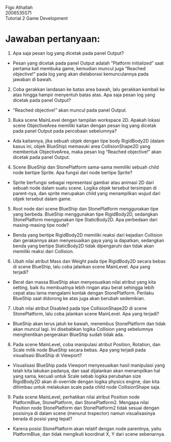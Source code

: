 Figo Athallah<br>
2006535571<br>
Tutorial 2 Game Development

# Jawaban pertanyaan:

1. Apa saja pesan log yang dicetak pada panel Output?

- Pesan yang dicetak pada panel Output adalah “Platform initialized” saat pertama kali membuka game, kemudian muncul juga “Reached objective!” pada log yang akan dielaborasi kemunculannya pada jawaban di bawah.

2. Coba gerakkan landasan ke batas area bawah, lalu gerakkan kembali ke atas hingga hampir menyentuh batas atas. Apa saja pesan log yang dicetak pada panel Output?

- “Reached objective!” akan muncul pada panel Output.

3. Buka scene MainLevel dengan tampilan workspace 2D. Apakah lokasi scene ObjectiveArea memiliki kaitan dengan pesan log yang dicetak pada panel Output pada percobaan sebelumnya?

- Ada kaitannya, jika sebuah objek dengan tipe body RigidBody2D (dalam kasus ini, objek BlueShip) memasuki area CollisionShape2D yang membentuk ObjectiveArea, maka pesan log “Reached objective!” akan dicetak pada panel Output.

4. Scene BlueShip dan StonePlatform sama-sama memiliki sebuah child node bertipe Sprite. Apa fungsi dari node bertipe Sprite?

- Sprite berfungsi sebagai representasi gambar atau animasi 2D dari sebuah node dalam suatu scene. Logika objek tersebut tersimpan di parent-nya, dan sprite merupakan child yang menampilkan wujud dari objek tersebut dalam game.

5. Root node dari scene BlueShip dan StonePlatform menggunakan tipe yang berbeda. BlueShip menggunakan tipe RigidBody2D, sedangkan StonePlatform menggunakan tipe StaticBody2D. Apa perbedaan dari masing-masing tipe node?

- Benda yang bertipe RigidBody2D memiliki reaksi dari kejadian Collision dan gerakannya akan menyesuaikan gaya yang ia dapatkan, sedangkan benda yang bertipe StaticBody2D tidak dipengaruhi dan tidak akan memiliki reaksi dari Collision.

6.  Ubah nilai atribut Mass dan Weight pada tipe RigidBody2D secara bebas di scene BlueShip, lalu coba jalankan scene MainLevel. Apa yang terjadi?

- Berat dan massa BlueShip akan menyesuaikan nilai atribut yang kita setting, baik itu membuatnya lebih ringan atau berat sehingga lebih cepat atau lama mengalami kontak dengan StonePlatform. Perilaku BlueShip saat didorong ke atas juga akan berubah sedemikian.

7. Ubah nilai atribut Disabled pada tipe CollisionShape2D di scene StonePlatform, lalu coba jalankan scene MainLevel. Apa yang terjadi?

- BlueShip akan terus jatuh ke bawah, menembus StonePlatform dan tidak akan muncul lagi. Ini disebabkan logika Collision yang sebelumnya menghentikan pergerakan BlueShip sudah tidak ada.

8. Pada scene MainLevel, coba manipulasi atribut Position, Rotation, dan Scale milik node BlueShip secara bebas. Apa yang terjadi pada visualisasi BlueShip di Viewport?

- Visualisasi BlueShip pada Viewport menyesuaikan hasil manipulasi yang telah kita lakukan padanya, dan saat dijalankan akan menampilkan hal yang sama, kecuali untuk Scale sebab logika perubahan size RigidBody2D akan di-override dengan logika physics engine, dan kita dihimbau untuk melakukan scale pada child node CollisionShape saja.

9. Pada scene MainLevel, perhatikan nilai atribut Position node PlatformBlue, StonePlatform, dan StonePlatform2. Mengapa nilai Position node StonePlatform dan StonePlatform2 tidak sesuai dengan posisinya di dalam scene (menurut Inspector) namun visualisasinya berada di posisi yang tepat?

- Karena posisi StonePlatform akan relatif dengan node parentnya, yaitu PlatformBlue, dan tidak mengikuti koordinat X, Y dari scene sebenarnya.

